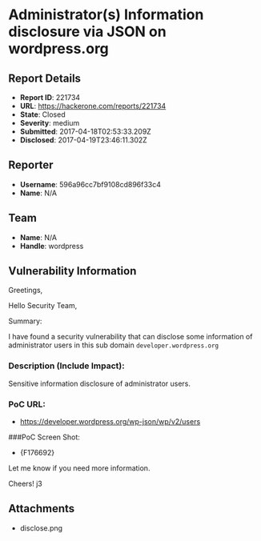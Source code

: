 # Administrator(s) Information disclosure via JSON on wordpress.org

## Report Details
- **Report ID**: 221734
- **URL**: https://hackerone.com/reports/221734
- **State**: Closed
- **Severity**: medium
- **Submitted**: 2017-04-18T02:53:33.209Z
- **Disclosed**: 2017-04-19T23:46:11.302Z

## Reporter
- **Username**: 596a96cc7bf9108cd896f33c4
- **Name**: N/A

## Team
- **Name**: N/A
- **Handle**: wordpress

## Vulnerability Information


Greetings,

Hello Security Team,

Summary:

I have found a security vulnerability that can disclose some information of administrator users in this sub domain `developer.wordpress.org`

### Description (Include Impact):
Sensitive information disclosure of administrator users.

### PoC URL:
* https://developer.wordpress.org/wp-json/wp/v2/users

###PoC Screen Shot: 
* {F176692}


Let me know if you need more information.

Cheers!
j3


## Attachments
- disclose.png
